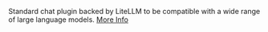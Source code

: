Standard chat plugin backed by LiteLLM to be compatible with a wide range of large language models. <a class="text-sm underline hover:text-primary" href="https://promptpanel.com/overview/packaged-plugins-models/#llm-chat" target="_new">More Info</a>
